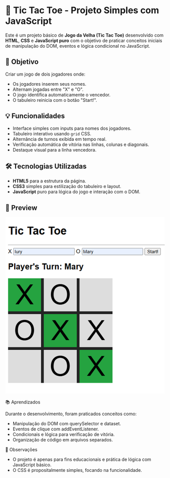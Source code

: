# 🧠 Tic Tac Toe - Projeto Simples com JavaScript

Este é um projeto básico de **Jogo da Velha (Tic Tac Toe)** desenvolvido com **HTML**, **CSS** e **JavaScript puro** com o objetivo de praticar conceitos iniciais de manipulação do DOM, eventos e lógica condicional no JavaScript.

## 🎯 Objetivo

Criar um jogo de dois jogadores onde:

- Os jogadores inserem seus nomes.
- Alternam jogadas entre "X" e "O".
- O jogo identifica automaticamente o vencedor.
- O tabuleiro reinicia com o botão "Start!".

## 💡 Funcionalidades

- Interface simples com inputs para nomes dos jogadores.
- Tabuleiro interativo usando `grid` CSS.
- Alternância de turnos exibida em tempo real.
- Verificação automática de vitória nas linhas, colunas e diagonais.
- Destaque visual para a linha vencedora.

## 🛠️ Tecnologias Utilizadas

- **HTML5** para a estrutura da página.
- **CSS3** simples para estilização do tabuleiro e layout.
- **JavaScript** puro para lógica do jogo e interação com o DOM.

## 📸 Preview

![Preview do jogo](tictactoe.png)

📚 Aprendizados

Durante o desenvolvimento, foram praticados conceitos como:

- Manipulação do DOM com querySelector e dataset.
- Eventos de clique com addEventListener.
- Condicionais e lógica para verificação de vitória.
- Organização de código em arquivos separados.

📌 Observações

- O projeto é apenas para fins educacionais e prática de lógica com JavaScript básico.
- O CSS é propositalmente simples, focando na funcionalidade.
